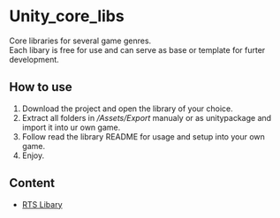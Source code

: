 # Unity_core_libs
Core libraries for several game genres.<br/>Each libary is free for use and can serve as base or template for furter development.
## How to use
1. Download the project and open the library of your choice.
2. Extract all folders in */Assets/Export* manualy or as unitypackage and import it into ur own game.
3. Follow read the library README for usage and setup into your own game.
4. Enjoy.
## Content 
- [RTS Libary](RTS%20Libary)
